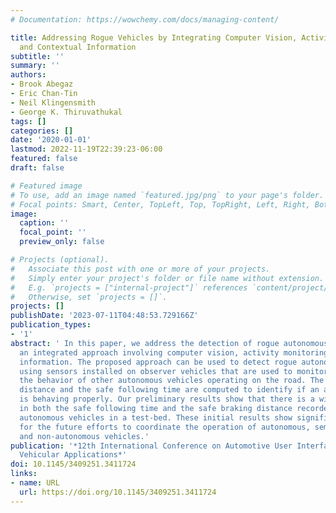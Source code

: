 ```yaml
---
# Documentation: https://wowchemy.com/docs/managing-content/

title: Addressing Rogue Vehicles by Integrating Computer Vision, Activity Monitoring,
  and Contextual Information
subtitle: ''
summary: ''
authors:
- Brook Abegaz
- Eric Chan-Tin
- Neil Klingensmith
- George K. Thiruvathukal
tags: []
categories: []
date: '2020-01-01'
lastmod: 2022-11-19T22:39:23-06:00
featured: false
draft: false

# Featured image
# To use, add an image named `featured.jpg/png` to your page's folder.
# Focal points: Smart, Center, TopLeft, Top, TopRight, Left, Right, BottomLeft, Bottom, BottomRight.
image:
  caption: ''
  focal_point: ''
  preview_only: false

# Projects (optional).
#   Associate this post with one or more of your projects.
#   Simply enter your project's folder or file name without extension.
#   E.g. `projects = ["internal-project"]` references `content/project/deep-learning/index.md`.
#   Otherwise, set `projects = []`.
projects: []
publishDate: '2023-07-11T04:48:53.729166Z'
publication_types:
- '1'
abstract: ' In this paper, we address the detection of rogue autonomous vehicles using
  an integrated approach involving computer vision, activity monitoring and contextual
  information. The proposed approach can be used to detect rogue autonomous vehicles
  using sensors installed on observer vehicles that are used to monitor and identify
  the behavior of other autonomous vehicles operating on the road. The safe braking
  distance and the safe following time are computed to identify if an autonomous vehicle
  is behaving properly. Our preliminary results show that there is a wide variation
  in both the safe following time and the safe braking distance recorded using three
  autonomous vehicles in a test-bed. These initial results show significant progress
  for the future efforts to coordinate the operation of autonomous, semi-autonomous
  and non-autonomous vehicles.'
publication: '*12th International Conference on Automotive User Interfaces and Interactive
  Vehicular Applications*'
doi: 10.1145/3409251.3411724
links:
- name: URL
  url: https://doi.org/10.1145/3409251.3411724
---
```

